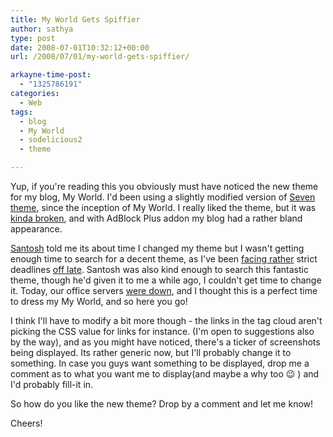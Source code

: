 ```yaml
---
title: My World Gets Spiffier
author: sathya
type: post
date: 2008-07-01T10:32:12+00:00
url: /2008/07/01/my-world-gets-spiffier/

arkayne-time-post:
  - "1325786191"
categories:
  - Web
tags:
  - blog
  - My World
  - sodelicious2
  - theme

---
```

Yup, if you're reading this you obviously must have noticed the new theme for my blog, My World. I'd been using a slightly modified version of [Seven theme][1], since the inception of My World. I really liked the theme, but it was [kinda broken][2], and with AdBlock Plus addon my blog had a rather bland appearance.

[Santosh][3] told me its about time I changed my theme but I wasn't getting enough time to search for a decent theme, as I've been [facing rather][4] strict deadlines [off late][5]. Santosh was also kind enough to search this fantastic theme, though he'd given it to me a while ago, I couldn't get time to change it. Today, our office servers [were down][6], and I thought this is a perfect time to dress my My World, and so here you go!

I think I'll have to modify a bit more though - the links in the tag cloud aren't picking the CSS value for links for instance. (I'm open to suggestions also by the way), and as you might have noticed, there's a ticker of screenshots being displayed. Its rather generic now, but I'll probably change it to something. In case you guys want something to be displayed, drop me a comment as to what you want me to display(and maybe a why too 😉 ) and I'd probably fill-it in.

So how do you like the new theme? Drop by a comment and let me know!

Cheers!

 [1]: https://www.wpthemesfree.com/view.php?theme_id=1908
 [2]: https://i31.tinypic.com/2hx0fb9.jpg
 [3]: https://santoshgs.com/
 [4]: https://twitter.com/SathyaBhat/statuses/846979118
 [5]: https://twitter.com/SathyaBhat/statuses/847545611
 [6]: https://twitter.com/SathyaBhat/statuses/847411568
